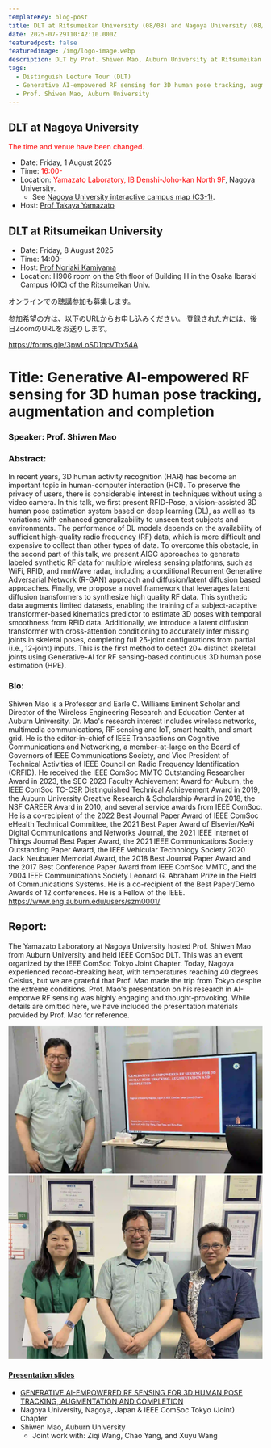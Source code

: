 ```yaml
---
templateKey: blog-post
title: DLT at Ritsumeikan University (08/08) and Nagoya University (08/01)
date: 2025-07-29T10:42:10.000Z
featuredpost: false
featuredimage: /img/logo-image.webp
description: DLT by Prof. Shiwen Mao, Auburn University at Ritsumeikan University and Nagoya University.
tags:
  - Distinguish Lecture Tour (DLT)
  - Generative AI-empowered RF sensing for 3D human pose tracking, augmentation and completion
  - Prof. Shiwen Mao, Auburn University
---
```


## DLT at Nagoya University
<span style="color: red; ">The time and venue have been changed.</span>
- Date: Friday, 1 August 2025
- Time: <span style="color: red; ">16:00- </span>
- Location: <span style="color: red; ">Yamazato Laboratory, IB Denshi-Joho-kan North 9F</span>, Nagoya University.
  - See [Nagoya University interactive campus map (C3-1)](https://www.nagoya-u.ac.jp/extra/map/index.html).
- Host: [Prof Takaya Yamazato](/officers)

## DLT at Ritsumeikan University
- Date: Friday, 8 August 2025
- Time: 14:00-
- Host: [Prof Noriaki Kamiyama](/officers/)
- Location: H906 room on the 9th floor of Building H in the Osaka Ibaraki Campus (OIC) of the Ritsumeikan Univ.


オンラインでの聴講参加も募集します。

参加希望の方は、以下のURLからお申し込みください。
登録された方には、後日ZoomのURLをお送りします。

https://forms.gle/3pwLoSD1qcVTtx54A


<!-- 08/8 Ritsumeikan University (hosted by our Vice-Chair Prof Kamiyama)
08/1 Nagoya University (hosted by me) -->

# Title: Generative AI-empowered RF sensing for 3D human pose tracking, augmentation and completion

### Speaker: Prof. Shiwen Mao

### Abstract:
In recent years, 3D human activity recognition (HAR) has become an important topic in human-computer interaction (HCI). To preserve the privacy of users, there is considerable interest in techniques without using a video camera. In this talk, we first present RFID-Pose, a vision-assisted 3D human pose estimation system based on deep learning (DL), as well as its variations with enhanced generalizability to unseen test subjects and environments. The performance of DL models depends on the availability of sufficient high-quality radio frequency (RF) data, which is more difficult and expensive to collect than other types of data. To overcome this obstacle, in the second part of this talk, we present AIGC approaches to generate labeled synthetic RF data for multiple wireless sensing platforms, such as WiFi, RFID, and mmWave radar, including a conditional Recurrent Generative Adversarial Network (R-GAN) approach and diffusion/latent diffusion based approaches. Finally, we propose a novel framework that leverages latent diffusion transformers to synthesize high quality RF data. This synthetic data augments limited datasets, enabling the training of a subject-adaptive transformer-based kinematics predictor to estimate 3D poses with temporal smoothness from RFID data. Additionally, we introduce a latent diffusion transformer with cross-attention conditioning to accurately infer missing joints in skeletal poses, completing full 25-joint configurations from partial (i.e., 12-joint) inputs. This is the first method to detect 20+ distinct skeletal joints using Generative-AI for RF sensing-based continuous 3D human pose estimation (HPE). 

### Bio: 
Shiwen Mao is a Professor and Earle C. Williams Eminent Scholar and Director of the Wireless Engineering Research and Education Center at Auburn University. Dr. Mao's research interest includes wireless networks, multimedia communications, RF sensing and IoT, smart health, and smart grid. He is the editor-in-chief of IEEE Transactions on Cognitive Communications and Networking, a member-at-large on the Board of Governors of IEEE Communications Society, and Vice President of Technical Activities of IEEE Council on Radio Frequency Identification (CRFID). He received the IEEE ComSoc MMTC Outstanding Researcher Award in 2023, the SEC 2023 Faculty Achievement Award for Auburn, the IEEE ComSoc TC-CSR Distinguished Technical Achievement Award in 2019, the Auburn University Creative Research & Scholarship Award in 2018, the NSF CAREER Award in 2010, and several service awards from IEEE ComSoc. He is a co-recipient of the 2022 Best Journal Paper Award of IEEE ComSoc eHealth Technical Committee, the 2021 Best Paper Award of Elsevier/KeAi Digital Communications and Networks Journal, the 2021 IEEE Internet of Things Journal Best Paper Award, the 2021 IEEE Communications Society Outstanding Paper Award, the IEEE Vehicular Technology Society 2020 Jack Neubauer Memorial Award, the 2018 Best Journal Paper Award and the 2017 Best Conference Paper Award from IEEE ComSoc MMTC, and the 2004 IEEE Communications Society Leonard G. Abraham Prize in the Field of Communications Systems. He is a co-recipient of the Best Paper/Demo Awards of 12 conferences. He is a Fellow of the IEEE. 
https://www.eng.auburn.edu/users/szm0001/


## Report:

The Yamazato Laboratory at Nagoya University hosted Prof. Shiwen Mao from Auburn University and held IEEE ComSoc DLT. This was an event organized by the IEEE ComSoc Tokyo Joint Chapter. Today, Nagoya experienced record-breaking heat, with temperatures reaching 40 degrees Celsius, but we are grateful that Prof. Mao made the trip from Tokyo despite the extreme conditions. Prof. Mao's presentation on his research in AI-emporwe RF sensing was highly engaging and thought-provoking. While details are omitted here, we have included the presentation materials provided by Prof. Mao for reference.

![DLT by Prof. Shiwen Mao, Auburn University](./2025-08-01-DLT-by-Prof-Shiwen-Mao-Auburn-University.webp)
![DLT by Prof. Shiwen Mao, Auburn University](./2025-08-01-DLT-by-Prof-Shiwen-Mao-Auburn-University-2.webp)

#### [Presentation slides](./2025-08-01-ComSoc_DL_Tour_NaggoyaUniv.pdf)

- [GENERATIVE AI-EMPOWERED RF SENSING FOR 3D HUMAN POSE TRACKING, AUGMENTATION AND COMPLETION](./2025-08-01-ComSoc_DL_Tour_NaggoyaUniv.pdf)
- Nagoya University, Nagoya, Japan & IEEE ComSoc Tokyo (Joint) Chapter
- Shiwen Mao, Auburn University
  - Joint work with: Ziqi Wang, Chao Yang, and Xuyu Wang
